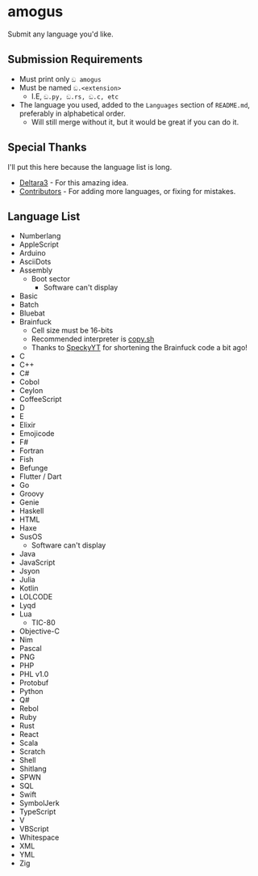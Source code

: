 # amogus
Submit any language you'd like.

## Submission Requirements
- Must print only `ඞ amogus`
- Must be named `ඞ.<extension>`
  - I.E, `ඞ.py, ඞ.rs, ඞ.c, etc`
- The language you used, added to the `Languages` section of `README.md`, preferably in alphabetical order.
  - Will still merge without it, but it would be great if you can do it.

## Special Thanks
I'll put this here because the language list is long.
- [Deltara3](https://github.com/Deltara3) - For this amazing idea.
- [Contributors](https://github.com/Deltara3/amogus/graphs/contributors) - For adding more languages, or fixing for mistakes.

## Language List
- Numberlang
- AppleScript
- Arduino
- AsciiDots
- Assembly
  - Boot sector
    - Software can't display
- Basic
- Batch
- Bluebat
- Brainfuck
  - Cell size must be 16-bits
  - Recommended interpreter is [copy.sh](https://copy.sh/brainfuck/)
  - Thanks to [SpeckyYT](https://github.com/SpeckyYT) for shortening the Brainfuck code a bit ago!
- C
- C++
- C#
- Cobol
- Ceylon
- CoffeeScript
- D
- E
- Elixir
- Emojicode
- F#
- Fortran
- Fish
- Befunge
- Flutter / Dart
- Go
- Groovy
- Genie
- Haskell
- HTML
- Haxe
- SusOS
  - Software can't display
- Java
- JavaScript
- Jsyon
- Julia
- Kotlin
- LOLCODE
- Lyqd
- Lua
  - TIC-80
- Objective-C
- Nim
- Pascal
- PNG
- PHP
- PHL v1.0
- Protobuf
- Python
- Q#
- Rebol
- Ruby
- Rust
- React
- Scala
- Scratch
- Shell
- Shitlang
- SPWN
- SQL
- Swift
- SymbolJerk
- TypeScript
- V
- VBScript
- Whitespace
- XML
- YML
- Zig
